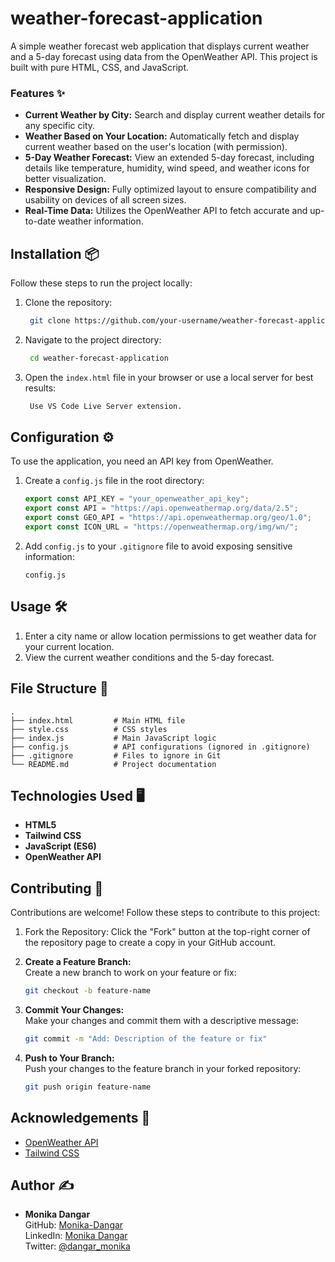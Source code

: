 # weather-forecast-application

A simple weather forecast web application that displays current weather and a 5-day forecast using data from the OpenWeather API. This project is built with pure HTML, CSS, and JavaScript.

### Features ✨

- **Current Weather by City:** Search and display current weather details for any specific city.  
- **Weather Based on Your Location:** Automatically fetch and display current weather based on the user's location (with permission).  
- **5-Day Weather Forecast:** View an extended 5-day forecast, including details like temperature, humidity, wind speed, and weather icons for better visualization.  
- **Responsive Design:** Fully optimized layout to ensure compatibility and usability on devices of all screen sizes.  
- **Real-Time Data:** Utilizes the OpenWeather API to fetch accurate and up-to-date weather information.  

## Installation 📦

Follow these steps to run the project locally:

1. Clone the repository:
   ```bash
    git clone https://github.com/your-username/weather-forecast-application.git
   ```
2. Navigate to the project directory:
   ```bash
    cd weather-forecast-application
   ```
3. Open the `index.html` file in your browser or use a local server for best results:
   ```bash
    Use VS Code Live Server extension.
   ```

## Configuration ⚙️

To use the application, you need an API key from OpenWeather.  

1. Create a `config.js` file in the root directory:
   ```javascript
   export const API_KEY = "your_openweather_api_key";
   export const API = "https://api.openweathermap.org/data/2.5";
   export const GEO_API = "https://api.openweathermap.org/geo/1.0";
   export const ICON_URL = "https://openweathermap.org/img/wn/";
   ```

2. Add `config.js` to your `.gitignore` file to avoid exposing sensitive information:
   ```
   config.js
   ```

## Usage 🛠️

1. Enter a city name or allow location permissions to get weather data for your current location.
2. View the current weather conditions and the 5-day forecast.

## File Structure 📂

```plaintext
.
├── index.html         # Main HTML file
├── style.css          # CSS styles
├── index.js           # Main JavaScript logic
├── config.js          # API configurations (ignored in .gitignore)
├── .gitignore         # Files to ignore in Git
└── README.md          # Project documentation
```

## Technologies Used 🖥️

- **HTML5**
- **Tailwind CSS**
- **JavaScript (ES6)**
- **OpenWeather API**

## Contributing 🤝  

Contributions are welcome! Follow these steps to contribute to this project:  

1. Fork the Repository:
   Click the "Fork" button at the top-right corner of the repository page to create a copy in your GitHub account.  

2. **Create a Feature Branch:**  
    Create a new branch to work on your feature or fix:  
   ```bash
   git checkout -b feature-name
   ```  

3. **Commit Your Changes:**  
   Make your changes and commit them with a descriptive message:  
   ```bash
   git commit -m "Add: Description of the feature or fix"
   ```  

4. **Push to Your Branch:**  
   Push your changes to the feature branch in your forked repository:  
   ```bash
   git push origin feature-name
   ```  
## Acknowledgements 🙌

- [OpenWeather API](https://openweathermap.org/)
- [Tailwind CSS](https://tailwindcss.com/)

## Author ✍️

- **Monika Dangar**  
  GitHub: [Monika-Dangar](https://github.com/monika-dangar)  
  LinkedIn: [Monika Dangar](https://www.linkedin.com/in/monika-dangar/)  
  Twitter: [@dangar_monika](https://x.com/dangar_monika)

